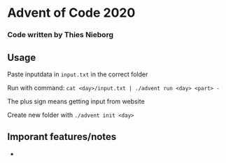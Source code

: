 # Advent of Code 2020

### Code written by Thies Nieborg

## Usage

Paste inputdata in `input.txt` in the correct folder

Run with command:
`cat <day>/input.txt | ./advent run <day> <part> -`

The plus sign means getting input from website

Create new folder with
`./advent init <day>`

## Imporant features/notes

-
